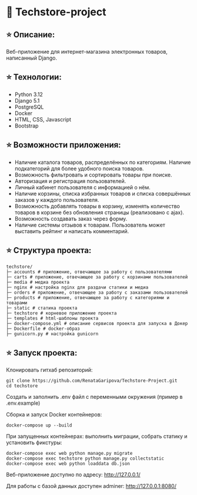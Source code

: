 # 🛒 Techstore-project
## ⭐️ Описание:
Веб-приложение для интернет-магазина электронных товаров, написанный Django.
## ⭐️ Технологии:
*  Python 3.12
*  Django 5.1
*  PostgreSQL
*  Docker
*  HTML, CSS, Javascript
*  Bootstrap
## ⭐️ Возможности приложения:
* Наличие каталога товаров, распределённых по категориям. Наличие подкатегорий для более удобного поиска товаров.
* Возможность фильтровать и сортировать товары при поиске.
* Авторизация и регистрация пользователей.
* Личный кабинет пользователя с информацией о нём.
* Наличие корзины, списка избранных товаров и списка совершённых заказов у каждого пользователя.
* Возможность добавлять товары в корзину, изменять количество товаров в корзине без обновления страницы (реализовано с ajax).
* Возможность создавать заказ через форму.
* Наличие системы отзывов к товарам. Пользователь может выставить рейтинг и написать комментарий.
## ⭐️ Структура проекта:
```
techstore/
├─ accounts # приложение, отвечающее за работу с пользователями
├─ carts # приложение, отвечающее за работу с корзинами пользователей
├─ media # медиа проекта
├─ nginx # настройка nginx для раздачи статики и медиа
├─ orders # приложение, отвечающее за работу с заказами пользователей
├─ products # приложение, отвечающее за работу с категориями и товарами
├─ static # статика проекта
├─ techstore # корневое приложение проекта
├─ templates # html-шаблоны проекта
├─ docker-compose.yml # описание сервисов проекта для запуска в Докер
├─ Dockerfile # docker-образ
├─ gunicorn.py # настройка gunicorn
```
## ⭐️ Запуск проекта:
Клонировать гитхаб репозиторий:
```
git clone https://github.com/RenataGaripova/Techstore-Project.git
cd techstore
```
Создать и заполнить .env файл с переменными окружения (пример в .env.example)

Сборка и запуск Docker контейнеров:
```
docker-compose up --build
```
При запущенных контейнерах: выполнить миграции, собрать статику и установить фикстуры:
```
docker-compose exec web python manage.py migrate
docker-compose exec techstore python manage.py collectstatic
docker-compose exec web python loaddata db.json
```
Веб-приложение доступно по адресу: http://127.0.0.1/

Для работы с базой данных доступен adminer: http://127.0.0.1:8080/
